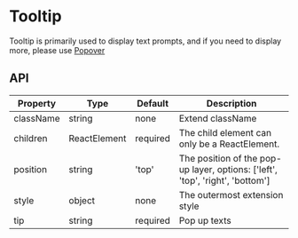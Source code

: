 # Tooltip

Tooltip is primarily used to display text prompts, and if you need to display more, please use [Popover](#/components/Popover)

<example />

## API

| Property | Type | Default | Description |
| --- | --- | --- | --- |
| className | string | none | Extend className |
| children | ReactElement | required | The child element can only be a ReactElement. |
| position | string | 'top' | The position of the pop-up layer, options: \['left', 'top', 'right', 'bottom'] |
| style | object | none | The outermost extension style |
| tip | string | required | Pop up texts |
